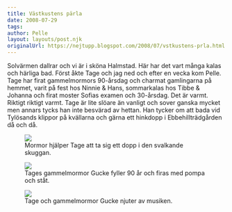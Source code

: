 ```yaml
---
title: Västkustens pärla
date: 2008-07-29
tags: 	
author: Pelle
layout: layouts/post.njk
originalUrl: https://nejtupp.blogspot.com/2008/07/vstkustens-prla.html
---
```


Solvärmen dallrar och vi är i sköna Halmstad. Här har det vart många kalas och härliga bad. Först åkte Tage och jag ned och efter en vecka kom Pelle. Tage har firat gammelmormors 90-årsdag och charmat gamlingarna på hemmet, varit på fest hos Ninnie & Hans, sommarkalas hos Tibbe & Johanna och firat moster Sofias examen och 30-årsdag. Det är varmt. Riktigt riktigt varmt. Tage är lite slöare än vanligt och sover ganska mycket men annars tycks han inte besvärad av hettan. Han tycker om att bada vid Tylösands klippor på kvällarna och gärna ett hinkdopp i Ebbehillträdgården då och då.<br>

<figure>
	<img src="../../../img/2008/07/IMG_8630.jpg">
	<figcaption>Mormor hjälper Tage att ta sig ett dopp i den svalkande skuggan.</figcaption>
</figure>

<figure>
	<img src="../../../img/2008/07/IMG_8602.jpg">
	<figcaption>Tages gammelmormor Gucke fyller 90 år och firas med pompa och ståt.</figcaption>
</figure>

<figure>
	<img src="../../../img/2008/07/IMG_8608.jpg">
	<figcaption>Tage och gammelmormor Gucke njuter av musiken. </figcaption>
</figure>
